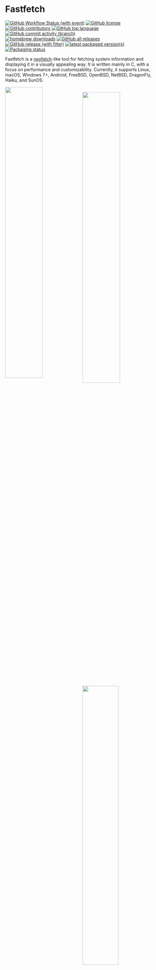 # Fastfetch

[![GitHub Workflow Status (with event)](https://img.shields.io/github/actions/workflow/status/fastfetch-cli/fastfetch/ci.yml)](https://github.com/fastfetch-cli/fastfetch/actions)
[![GitHub license](https://img.shields.io/github/license/fastfetch-cli/fastfetch)](https://github.com/fastfetch-cli/fastfetch/blob/dev/LICENSE)
[![GitHub contributors](https://img.shields.io/github/contributors/fastfetch-cli/fastfetch)](https://github.com/fastfetch-cli/fastfetch/graphs/contributors)
[![GitHub top language](https://img.shields.io/github/languages/top/fastfetch-cli/fastfetch?logo=c&label=)](https://github.com/fastfetch-cli/fastfetch/blob/dev/CMakeLists.txt#L5)
[![GitHub commit activity (branch)](https://img.shields.io/github/commit-activity/m/fastfetch-cli/fastfetch)](https://github.com/fastfetch-cli/fastfetch/commits)  
[![homebrew downloads](https://img.shields.io/homebrew/installs/dm/fastfetch?logo=homebrew)](https://formulae.brew.sh/formula/fastfetch#default)
[![GitHub all releases](https://img.shields.io/github/downloads/fastfetch-cli/fastfetch/total?logo=github)](https://github.com/fastfetch-cli/fastfetch/releases)  
[![GitHub release (with filter)](https://img.shields.io/github/v/release/fastfetch-cli/fastfetch?logo=github)](https://github.com/fastfetch-cli/fastfetch/releases)
[![latest packaged version(s)](https://repology.org/badge/latest-versions/fastfetch.svg)](https://repology.org/project/fastfetch/versions)
[![Packaging status](https://repology.org/badge/tiny-repos/fastfetch.svg)](https://repology.org/project/fastfetch/versions)

Fastfetch is a [neofetch](https://github.com/dylanaraps/neofetch)-like tool for fetching system information and displaying it in a visually appealing way. It is written mainly in C, with a focus on performance and customizability. Currently, it supports Linux, macOS, Windows 7+, Android, FreeBSD, OpenBSD, NetBSD, DragonFly, Haiku, and SunOS.

<img src="screenshots/example1.png" width="49%" align="left" />
<img src="https://upload.wikimedia.org/wikipedia/commons/2/24/Transparent_Square_Tiles_Texture.png" width="49%" height="16px" align="left" />
<img src="screenshots/example4.png" width="49%" align="left" />
<img src="https://upload.wikimedia.org/wikipedia/commons/2/24/Transparent_Square_Tiles_Texture.png" width="49%" height="16px" align="left" />
<img src="screenshots/example2.png" width="48%" align="top" />
<img src="screenshots/example3.png" width="48%" align="top" />
<img src="screenshots/example5.png" height="15%" align="top" />

According configuration files for examples are located [here](https://github.com/fastfetch-cli/fastfetch/tree/dev/presets/examples).

There are [screenshots on different platforms](https://github.com/fastfetch-cli/fastfetch/wiki).

## Installation

### Linux

Some distributions package outdated versions of fastfetch. Older versions receive no support, so please always try to use the latest version.

<a href="https://repology.org/project/fastfetch/versions">
    <img src="https://repology.org/badge/vertical-allrepos/fastfetch.svg?columns=2" alt="Packaging status" align="right">
</a>

* Ubuntu: [`ppa:zhangsongcui3371/fastfetch`](https://launchpad.net/~zhangsongcui3371/+archive/ubuntu/fastfetch) (for Ubuntu 22.04 or newer)
* Debian: `apt install fastfetch` (for Debian 13 or newer)
* Debian / Ubuntu: Download `fastfetch-linux-<proper architecture>.deb` from [Github release page](https://github.com/fastfetch-cli/fastfetch/releases/latest) and double-click it (for Ubuntu 20.04 or newer and Debian 11 or newer).
* Arch Linux: `pacman -S fastfetch`
* Fedora: `dnf install fastfetch`
* Gentoo: `emerge --ask app-misc/fastfetch`
* Alpine: `apk add --upgrade fastfetch`
* NixOS: `nix-shell -p fastfetch`
* openSUSE: `zypper install fastfetch`
* ALT Linux: `apt-get install fastfetch`
* Exherbo: `cave resolve --execute app-misc/fastfetch`
* Solus: `eopkg install fastfetch`
* Slackware: `sbopkg -i fastfetch`
* Void Linux: `xbps-install fastfetch`
* Venom Linux: `scratch install fastfetch`

You may need `sudo`, `doas`, or `sup` to run these commands.

If fastfetch is not packaged for your distribution or an outdated version is packaged, [linuxbrew](https://brew.sh/) is a good alternative: `brew install fastfetch`

### macOS

* [HomeBrew](https://formulae.brew.sh/formula/fastfetch#default): `brew install fastfetch`
* [MacPorts](https://ports.macports.org/port/fastfetch/): `sudo port install fastfetch`

### Windows

* [scoop](https://scoop.sh/#/apps?q=fastfetch): `scoop install fastfetch`
* [Chocolatey](https://community.chocolatey.org/packages/fastfetch): `choco install fastfetch`
* [winget](https://github.com/microsoft/winget-pkgs/tree/master/manifests/f/Fastfetch-cli/Fastfetch): `winget install fastfetch`
* [MSYS2 MinGW](https://packages.msys2.org/base/mingw-w64-fastfetch): `pacman -S mingw-w64-<subsystem>-<arch>-fastfetch`

You may also download the program directly from [the GitHub releases page](https://github.com/fastfetch-cli/fastfetch/releases/latest) in the form of an archive file.

### BSD systems

* FreeBSD: `pkg install fastfetch`
* NetBSD: `pkgin in fastfetch`
* OpenBSD: `pkg_add fastfetch` (Snapshots only)
* DragonFly BSD: `pkg install fastfetch` (Snapshots only)

### Android (Termux)

* `pkg install fastfetch`

### Nightly

<https://nightly.link/fastfetch-cli/fastfetch/workflows/ci/dev?preview>

## Build from source

See the Wiki: https://github.com/fastfetch-cli/fastfetch/wiki/Building

## Usage

* Run with default configuration: `fastfetch`
* Run with [all supported modules](https://github.com/fastfetch-cli/fastfetch/wiki/Support+Status#available-modules) to find what interests you: `fastfetch -c all.jsonc`
* View all data that fastfetch detects: `fastfetch -s <module> --format json`
* Display help messages: `fastfetch --help`
* Generate a config file based on command line arguments: `fastfetch --arg1 --arg2 --gen-config`

## Customization

Fastfetch uses JSONC (JSON with comments) for configuration. [See the Wiki for details](https://github.com/fastfetch-cli/fastfetch/wiki/Configuration). There are some premade config files in the [`presets`](presets) directory, including those used for the screenshots above. You can load them using `-c <filename>`. These files can serve as examples of the configuration syntax.

Logos can also be heavily customized; see the [logo documentation](https://github.com/fastfetch-cli/fastfetch/wiki/Logo-options) for more information.

## FAQ

### Q: Neofetch is good enough. Why do I need fastfetch?

1. Fastfetch is actively maintained.
2. Fastfetch is faster, as the name suggests.
3. Fastfetch has a greater number of features, though by default it only has a few modules enabled; use `fastfetch -c all` to discover what you want.
4. Fastfetch is more configurable. You can find more information in the Wiki: <https://github.com/fastfetch-cli/fastfetch/wiki/Configuration>.
5. Fastfetch is more polished. For example, neofetch prints `555 MiB` in the Memory module and `23 G` in the Disk module, whereas fastfetch prints `555.00 MiB` and `22.97 GiB` respectively.
6. Fastfetch is more accurate. For example, [neofetch never actually supports the Wayland protocol](https://github.com/dylanaraps/neofetch/pull/2395).

### Q: Fastfetch shows my local IP address. Does it leak my privacy?

A local IP address (10.x.x.x, 172.x.x.x, 192.168.x.x) has nothing to do with privacy. It only has meaning if you are on the same network, for example, if you connect to the same Wi-Fi network.

Actually, the `Local IP` module is the most useful module for me personally. I (@CarterLi) have several VMs installed to test fastfetch and often need to SSH into them. With fastfetch running on shell startup, I never need to type `ip addr` manually.

If you really don't like it, you can disable the `Local IP` module in `config.jsonc`.

### Q: Where is the config file? I can't find it.

Fastfetch does not generate a config file automatically. You can use `fastfetch --gen-config` to generate one. The config file will be saved in `~/.config/fastfetch/config.jsonc` by default. See the [Wiki for details](https://github.com/fastfetch-cli/fastfetch/wiki/Configuration).

### Q: The configuration is so complex. Where is the documentation?

Fastfetch uses JSON (with comments) for configuration. I suggest using an IDE with JSON schema support (like VSCode) to edit it.

Alternatively, you can refer to the presets in the [`presets` directory](https://github.com/fastfetch-cli/fastfetch/tree/dev/presets).

The **correct** way to edit the configuration:

This is an example that [changes size prefix from MiB / GiB to MB / GB](https://github.com/fastfetch-cli/fastfetch/discussions/1014). Editor used: [helix](https://github.com/helix-editor/helix)

[![asciicast](https://asciinema.org/a/1uF6sTPGKrHKI1MVaFcikINSQ.svg)](https://asciinema.org/a/1uF6sTPGKrHKI1MVaFcikINSQ)

### Q: I WANT THE DOCUMENTATION!

[Here is the documentation](https://github.com/fastfetch-cli/fastfetch/wiki/Json-Schema). It is generated from the [JSON schema](https://github.com/fastfetch-cli/fastfetch/blob/dev/doc/json_schema.json), but you might not find it very user-friendly.

### Q: How can I customize the module output?

Fastfetch uses `format` to generate output. For example, to make the `GPU` module show only the GPU name (leaving other information undisplayed), you can use:

```jsonc
{
    "modules": [
        {
            "type": "gpu",
            "format": "{name}" // See `fastfetch -h gpu-format` for details
        }
    ]
}
```

...which is equivalent to `fastfetch -s gpu --gpu-format '{name}'`

See `fastfetch -h format` for information on basic usage. For module-specific formatting, see `fastfetch -h <module>-format`

### Q: I have my own ASCII art / image file. How can I show it with fastfetch?

Try :
  - `fastfetch --logo /path/to/logo` for an image.
  - `fastfetch --file /path/to/ascii.txt` for an ASCII art file.
  
See the [logo documentation](https://github.com/fastfetch-cli/fastfetch/wiki/Logo-options) for details.

If you just want to display the distro name in [FIGlet text](https://github.com/pwaller/pyfiglet):

```bash
# install pyfiglet and jq first
pyfiglet -s -f small_slant $(fastfetch -s os --format json | jq -r '.[0].result.name') && fastfetch -l none
```

![image](https://github.com/fastfetch-cli/fastfetch/assets/6134068/6466524e-ab8c-484f-848d-eec7ddeb7df2)

### Q: My image logo behaves strangely. How can I fix it?

See the troubleshooting section: <https://github.com/fastfetch-cli/fastfetch/wiki/Logo-options#troubleshooting>

### Q: Fastfetch runs in black and white on shell startup. Why?

This issue usually occurs when using fastfetch with `p10k`. There are known incompatibilities between fastfetch and p10k instant prompt.
The p10k documentation clearly states that you should NOT print anything to stdout after `p10k-instant-prompt` is initialized. You should put `fastfetch` before the initialization of `p10k-instant-prompt` (recommended).

You can always use `fastfetch --pipe false` to force fastfetch to run in colorful mode.

### Q: Why do fastfetch and neofetch show different memory usage results?

See [#1096](https://github.com/fastfetch-cli/fastfetch/issues/1096).

### Q: Fastfetch shows fewer dpkg packages than neofetch. Is it a bug?

Neofetch incorrectly counts `rc` packages (packages that have been removed but still have configuration files remaining). See bug: https://github.com/dylanaraps/neofetch/issues/2278

### Q: I use Debian / Ubuntu / Debian-derived distro. My GPU is detected as `XXXX Device XXXX (VGA compatible)`. Is this a bug?

Try upgrading `pci.ids`: Download <https://pci-ids.ucw.cz/v2.2/pci.ids> and overwrite the file `/usr/share/hwdata/pci.ids`. For AMD GPUs, you should also upgrade `amdgpu.ids`: Download <https://gitlab.freedesktop.org/mesa/drm/-/raw/main/data/amdgpu.ids> and overwrite the file `/usr/share/libdrm/amdgpu.ids`

Alternatively, you may try using `fastfetch --gpu-driver-specific`, which will make fastfetch attempt to ask the driver for the GPU name if supported.

### Q: I get the error `Authorization required, but no authorization protocol specified` when running fastfetch as root

Try `export XAUTHORITY=$HOME/.Xauthority`

### Q: Fastfetch cannot detect my awesome 3rd-party macOS window manager!

Try `fastfetch --wm-detect-plugin`. See also [#984](https://github.com/fastfetch-cli/fastfetch/issues/984)

### Q: How can I change the colors of my ASCII logo?

Try `fastfetch --logo-color-[1-9] <color>`, where `[1-9]` is the index of color placeholders.

For example: `fastfetch --logo-color-1 red --logo-color-2 green`.

In JSONC, you can use:

```jsonc
{
    "logo": {
        "color": {
            "1": "red",
            "2": "green"
        }
    }
}
```

### Q: How do I hide a key?

Set the key to a white space.

```jsonc
{
    "key": " "
}
```

### Q: How can I display images on Windows?

As of April 2025:

#### mintty and Wezterm

mintty (used by Bash on Windows and MSYS2) and Wezterm (nightly build only) support the iTerm image protocol on Windows.

In `config.jsonc`:  
```json
{
  "logo": {
    "type": "iterm",
    "source": "C:/path/to/image.png",
    "width": <num-in-chars>
  }
}
```

#### Windows Terminal

Windows Terminal supports the sixel image protocol only.

* If you installed fastfetch through MSYS2:
    1. Install imagemagick: `pacman -S mingw-w64-<subsystem>-x86_64-imagemagick`
    2. In `config.jsonc`:  
```jsonc
{
  "logo": {
    "type": "sixel", // DO NOT USE "auto"
    "source": "C:/path/to/image.png", // Do NOT use `~` as fastfetch is a native Windows program and doesn't apply cygwin path conversion
    "width": <image-width-in-chars>, // Optional
    "height": <image-height-in-chars> // Optional
  }
}
```
* If you installed fastfetch via scoop or downloaded the binary directly from the GitHub Releases page:
    1. Convert your image manually to sixel format using [any online image conversion service](https://www.google.com/search?q=convert+image+to+sixel)
    2. In `config.jsonc`:  
```jsonc
{
  "logo": {
    "type": "raw", // DO NOT USE "auto"
    "source": "C:/path/to/image.sixel",
    "width": <image-width-in-chars>, // Required
    "height": <image-height-in-chars> // Required
  }
}
```

### Q: I want feature A / B / C. Will fastfetch support it?

Fastfetch is a system information tool. We only accept hardware or system-level software feature requests. For most personal uses, I recommend using the `Command` module to implement custom functionality, which can be used to grab output from a custom shell script:

```jsonc
// This module shows the default editor
{
    "modules": [
        {
            "type": "command",
            "text": "$EDITOR --version | head -1",
            "key": "Editor"
        }
    ]
}
```

Otherwise, please open a feature request in [GitHub Issues](https://github.com/fastfetch-cli/fastfetch/issues).

### Q: I have questions. Where can I get help?

* For usage questions, please start a discussion in [GitHub Discussions](https://github.com/fastfetch-cli/fastfetch/discussions).
* For possible bugs, please open an issue in [GitHub Issues](https://github.com/fastfetch-cli/fastfetch/issues). Be sure to fill out the bug report template carefully to help developers investigate.

## Donate

If you find Fastfetch useful, please consider donating.

* Current maintainer: [@CarterLi](https://paypal.me/zhangsongcui)
* Original author: [@LinusDierheimer](https://github.com/sponsors/LinusDierheimer)

## Star History

Give us a star to show your support!

<a href="https://star-history.com/#fastfetch-cli/fastfetch&Date">
  <picture>
    <source media="(prefers-color-scheme: dark)" srcset="https://api.star-history.com/svg?repos=fastfetch-cli/fastfetch&type=Date&theme=dark" />
    <source media="(prefers-color-scheme: light)" srcset="https://api.star-history.com/svg?repos=fastfetch-cli/fastfetch&type=Date" />
    <img alt="Star History Chart" src="https://api.star-history.com/svg?repos=fastfetch-cli/fastfetch&type=Date" />
  </picture>
</a>

